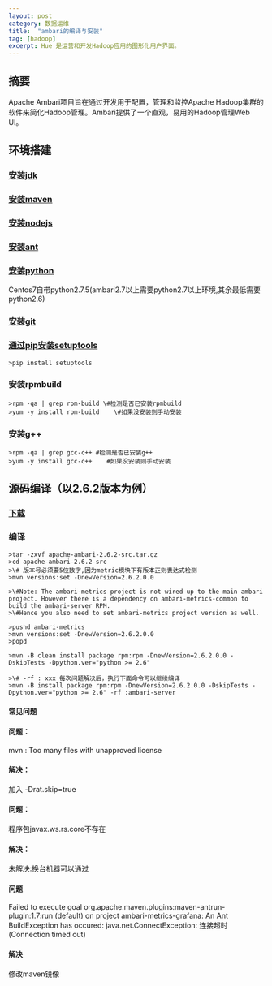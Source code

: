 ```yaml
---
layout: post
category: 数据运维
title:  "ambari的编译与安装"
tag: [hadoop]
excerpt: Hue 是运营和开发Hadoop应用的图形化用户界面。
---
```


## 摘要

Apache Ambari项目旨在通过开发用于配置，管理和监控Apache Hadoop集群的软件来简化Hadoop管理。Ambari提供了一个直观，易用的Hadoop管理Web UI。

## 环境搭建

### [安装jdk](http://blog.lijianhang.top/)

### [安装maven](http://blog.lijianhang.top/)

### [安装nodejs](http://blog.lijianhang.top/)

### [安装ant](http://blog.lijianhang.top/)

### [安装python](http://blog.lijianhang.top/)

Centos7自带python2.7.5(ambari2.7以上需要python2.7以上环境,其余最低需要python2.6)

### [安装git](http://blog.lijianhang.top/)

### [通过pip安装setuptools](http://blog.lijianhang.top/)

```shell
>pip install setuptools
```

### 安装rpmbuild

```shell
>rpm -qa | grep rpm-build \#检测是否已安装rpmbuild  
>yum -y install rpm-build    \#如果没安装则手动安装
```

### 安装g++

```shell
>rpm -qa | grep gcc-c++ #检测是否已安装g++  
>yum -y install gcc-c++    #如果没安装则手动安装
```

## 源码编译（以2.6.2版本为例）

### [下载](https://github.com/apache/ambari/releases)

### 编译

```shell
>tar -zxvf apache-ambari-2.6.2-src.tar.gz  
>cd apache-ambari-2.6.2-src  
>\# 版本号必须要5位数字,因为metric模块下有版本正则表达式检测  
>mvn versions:set -DnewVersion=2.6.2.0.0  

>\#Note: The ambari-metrics project is not wired up to the main ambari project. However there is a dependency on ambari-metrics-common to build the ambari-server RPM.  
>\#Hence you also need to set ambari-metrics project version as well.  

>pushd ambari-metrics  
>mvn versions:set -DnewVersion=2.6.2.0.0  
>popd  

>mvn -B clean install package rpm:rpm -DnewVersion=2.6.2.0.0 -DskipTests -Dpython.ver="python >= 2.6"  

>\# -rf : xxx 每次问题解决后，执行下面命令可以继续编译  
>mvn -B install package rpm:rpm -DnewVersion=2.6.2.0.0 -DskipTests -Dpython.ver="python >= 2.6" -rf :ambari-server  
```

#### 常见问题

#### 问题：

mvn : Too many files with unapproved license

#### 解决：

加入 -Drat.skip=true  

#### 问题：

程序包javax.ws.rs.core不存在

#### 解决：

未解决:换台机器可以通过  

#### 问题

Failed to execute goal org.apache.maven.plugins:maven-antrun-plugin:1.7:run (default) on project ambari-metrics-grafana: An Ant BuildException has occured: java.net.ConnectException: 连接超时 (Connection timed out)

#### 解决

修改maven镜像
